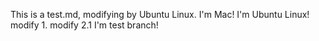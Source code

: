 This is a test.md, modifying by Ubuntu Linux.
I'm Mac!
I'm Ubuntu Linux!
modify 1.
modify 2.1
I'm test branch!

